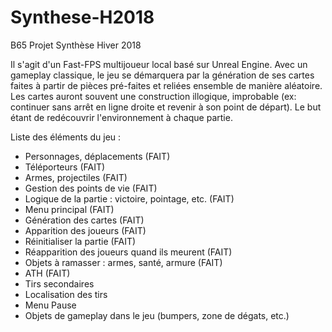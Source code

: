 ﻿# Synthese-H2018
B65 Projet Synthèse Hiver 2018

Il s'agit d'un Fast-FPS multijoueur local basé sur Unreal Engine. Avec un gameplay classique, le jeu se démarquera par la génération de ses cartes faites à partir de pièces pré-faites et reliées ensemble de manière aléatoire. Les cartes auront souvent une construction illogique, improbable (ex: continuer sans arrêt en ligne droite et revenir à son point de départ). Le but étant de redécouvrir l'environnement à chaque partie.

Liste des éléments du jeu :

- Personnages, déplacements (FAIT)
- Téléporteurs (FAIT)
- Armes, projectiles (FAIT)
- Gestion des points de vie (FAIT)
- Logique de la partie : victoire, pointage, etc. (FAIT)
- Menu principal (FAIT)
- Génération des cartes (FAIT)
- Apparition des joueurs (FAIT)
- Réinitialiser la partie (FAIT)
- Réapparition des joueurs quand ils meurent (FAIT)
- Objets à ramasser : armes, santé, armure (FAIT)
- ATH (FAIT)
- Tirs secondaires
- Localisation des tirs
- Menu Pause
- Objets de gameplay dans le jeu (bumpers, zone de dégats, etc.)
